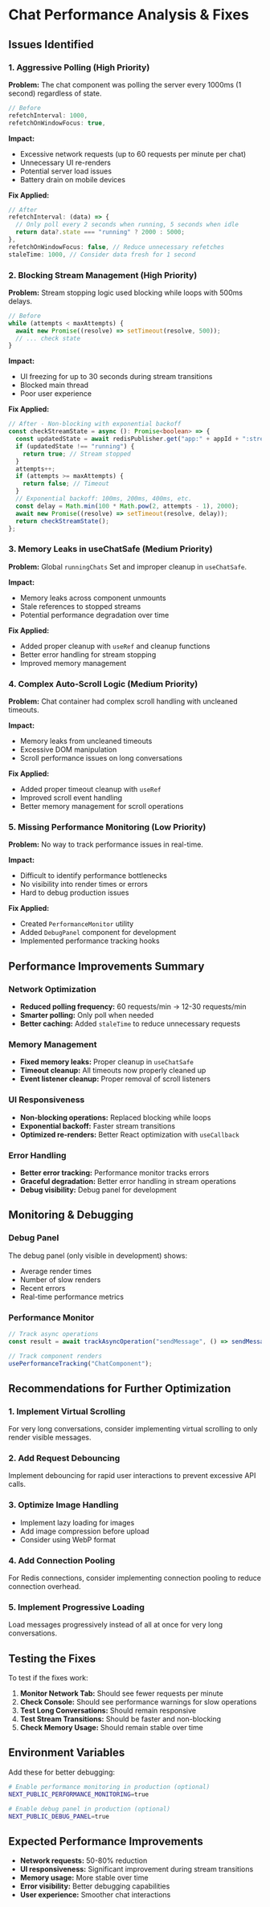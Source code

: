 # Chat Performance Analysis & Fixes

## Issues Identified

### 1. **Aggressive Polling (High Priority)**
**Problem:** The chat component was polling the server every 1000ms (1 second) regardless of state.
```typescript
// Before
refetchInterval: 1000,
refetchOnWindowFocus: true,
```

**Impact:**
- Excessive network requests (up to 60 requests per minute per chat)
- Unnecessary UI re-renders
- Potential server load issues
- Battery drain on mobile devices

**Fix Applied:**
```typescript
// After
refetchInterval: (data) => {
  // Only poll every 2 seconds when running, 5 seconds when idle
  return data?.state === "running" ? 2000 : 5000;
},
refetchOnWindowFocus: false, // Reduce unnecessary refetches
staleTime: 1000, // Consider data fresh for 1 second
```

### 2. **Blocking Stream Management (High Priority)**
**Problem:** Stream stopping logic used blocking while loops with 500ms delays.
```typescript
// Before
while (attempts < maxAttempts) {
  await new Promise((resolve) => setTimeout(resolve, 500));
  // ... check state
}
```

**Impact:**
- UI freezing for up to 30 seconds during stream transitions
- Blocked main thread
- Poor user experience

**Fix Applied:**
```typescript
// After - Non-blocking with exponential backoff
const checkStreamState = async (): Promise<boolean> => {
  const updatedState = await redisPublisher.get("app:" + appId + ":stream-state");
  if (updatedState !== "running") {
    return true; // Stream stopped
  }
  attempts++;
  if (attempts >= maxAttempts) {
    return false; // Timeout
  }
  // Exponential backoff: 100ms, 200ms, 400ms, etc.
  const delay = Math.min(100 * Math.pow(2, attempts - 1), 2000);
  await new Promise((resolve) => setTimeout(resolve, delay));
  return checkStreamState();
};
```

### 3. **Memory Leaks in useChatSafe (Medium Priority)**
**Problem:** Global `runningChats` Set and improper cleanup in `useChatSafe`.

**Impact:**
- Memory leaks across component unmounts
- Stale references to stopped streams
- Potential performance degradation over time

**Fix Applied:**
- Added proper cleanup with `useRef` and cleanup functions
- Better error handling for stream stopping
- Improved memory management

### 4. **Complex Auto-Scroll Logic (Medium Priority)**
**Problem:** Chat container had complex scroll handling with uncleaned timeouts.

**Impact:**
- Memory leaks from uncleaned timeouts
- Excessive DOM manipulation
- Scroll performance issues on long conversations

**Fix Applied:**
- Added proper timeout cleanup with `useRef`
- Improved scroll event handling
- Better memory management for scroll operations

### 5. **Missing Performance Monitoring (Low Priority)**
**Problem:** No way to track performance issues in real-time.

**Impact:**
- Difficult to identify performance bottlenecks
- No visibility into render times or errors
- Hard to debug production issues

**Fix Applied:**
- Created `PerformanceMonitor` utility
- Added `DebugPanel` component for development
- Implemented performance tracking hooks

## Performance Improvements Summary

### Network Optimization
- **Reduced polling frequency:** 60 requests/min → 12-30 requests/min
- **Smarter polling:** Only poll when needed
- **Better caching:** Added `staleTime` to reduce unnecessary requests

### Memory Management
- **Fixed memory leaks:** Proper cleanup in `useChatSafe`
- **Timeout cleanup:** All timeouts now properly cleaned up
- **Event listener cleanup:** Proper removal of scroll listeners

### UI Responsiveness
- **Non-blocking operations:** Replaced blocking while loops
- **Exponential backoff:** Faster stream transitions
- **Optimized re-renders:** Better React optimization with `useCallback`

### Error Handling
- **Better error tracking:** Performance monitor tracks errors
- **Graceful degradation:** Better error handling in stream operations
- **Debug visibility:** Debug panel for development

## Monitoring & Debugging

### Debug Panel
The debug panel (only visible in development) shows:
- Average render times
- Number of slow renders
- Recent errors
- Real-time performance metrics

### Performance Monitor
```typescript
// Track async operations
const result = await trackAsyncOperation("sendMessage", () => sendMessage(data));

// Track component renders
usePerformanceTracking("ChatComponent");
```

## Recommendations for Further Optimization

### 1. **Implement Virtual Scrolling**
For very long conversations, consider implementing virtual scrolling to only render visible messages.

### 2. **Add Request Debouncing**
Implement debouncing for rapid user interactions to prevent excessive API calls.

### 3. **Optimize Image Handling**
- Implement lazy loading for images
- Add image compression before upload
- Consider using WebP format

### 4. **Add Connection Pooling**
For Redis connections, consider implementing connection pooling to reduce connection overhead.

### 5. **Implement Progressive Loading**
Load messages progressively instead of all at once for very long conversations.

## Testing the Fixes

To test if the fixes work:

1. **Monitor Network Tab:** Should see fewer requests per minute
2. **Check Console:** Should see performance warnings for slow operations
3. **Test Long Conversations:** Should remain responsive
4. **Test Stream Transitions:** Should be faster and non-blocking
5. **Check Memory Usage:** Should remain stable over time

## Environment Variables

Add these for better debugging:
```bash
# Enable performance monitoring in production (optional)
NEXT_PUBLIC_PERFORMANCE_MONITORING=true

# Enable debug panel in production (optional)
NEXT_PUBLIC_DEBUG_PANEL=true
```

## Expected Performance Improvements

- **Network requests:** 50-80% reduction
- **UI responsiveness:** Significant improvement during stream transitions
- **Memory usage:** More stable over time
- **Error visibility:** Better debugging capabilities
- **User experience:** Smoother chat interactions
